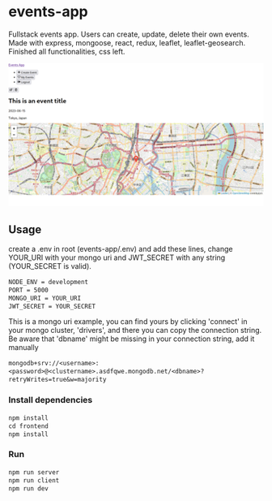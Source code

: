 # events-app
Fullstack events app. Users can create, update, delete their own events.
Made with express, mongoose, react, redux, leaflet, leaflet-geosearch.
Finished all functionalities, css left. 

![Event page](showcase/2023-06-19-01:18:02-screenshot.png)

## Usage

create a .env in root (events-app/.env) and add these lines,
change YOUR_URI with your mongo uri and JWT_SECRET with 
any string (YOUR_SECRET is valid).

```
NODE_ENV = development
PORT = 5000
MONGO_URI = YOUR_URI
JWT_SECRET = YOUR_SECRET
```
This is a mongo uri example, you can find yours by clicking 
'connect' in your mongo cluster, 'drivers', and there you 
can copy the connection string. Be aware that 'dbname' might
be missing in your connection string, add it manually
```
mongodb+srv://<username>:<password>@<clustername>.asdfqwe.mongodb.net/<dbname>?retryWrites=true&w=majority
```

### Install dependencies

```
npm install
cd frontend
npm install
```

### Run

```
npm run server
npm run client
npm run dev
```
